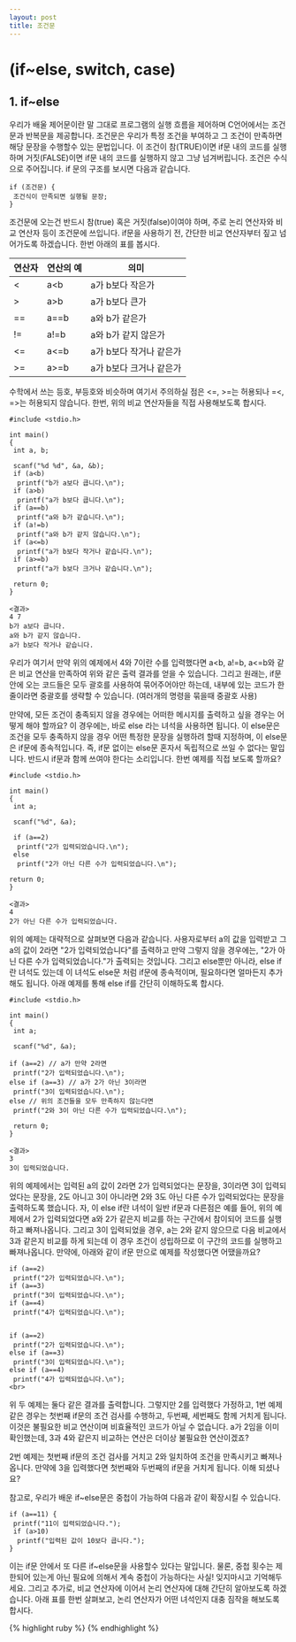 ```yaml
---
layout: post
title: 조건문
---
```


# (if~else, switch, case)


## 1. if~else

우리가 배울 제어문이란 말 그대로 프로그램의 실행 흐름을 제어하며 C언어에서는 조건문과 반복문을 제공합니다. 조건문은 우리가 특정 조건을 부여하고 그 조건이 만족하면 해당 문장을 수행할수 있는 문법입니다. 이 조건이 참(TRUE)이면 if문 내의 코드를 실행하며 거짓(FALSE)이면 if문 내의 코드를 실행하지 않고 그냥 넘겨버립니다. 조건은 수식으로 주어집니다. if 문의 구조를 보시면 다음과 같습니다.

```
if (조건문) {
 조건식이 만족되면 실행될 문장;
}
```

조건문에 오는건 반드시 참(true) 혹은 거짓(false)이여야 하며, 주로 논리 연산자와 비교 연산자 등이 조건문에 쓰입니다. if문을 사용하기 전, 간단한 비교 연산자부터 짚고 넘어가도록 하겠습니다. 한번 아래의 표를 봅시다.

<table>
<thead>
<tr>
<th>연산자</th>
<th>연산의 예</th>
<th>의미</th>
</tr>
</thead>
<tbody>
<tr>
<td>&lt;</td>
<td>a&lt;b</td>
<td>a가 b보다 작은가</td>
</tr>
<tr>
<td>&gt;</td>
<td>a&gt;b</td>
<td>a가 b보다 큰가</td>
</tr>
<tr>
<td>==</td>
<td>a==b</td>
<td>a와 b가 같은가</td>
</tr>
<tr>
<td>!=</td>
<td>a!=b</td>
<td>a와 b가 같지 않은가</td>
</tr>
<tr>
<td>&lt;=</td>
<td>a&lt;=b</td>
<td>a가 b보다 작거나 같은가</td>
</tr>
<tr>
<td>&gt;=</td>
<td>a&gt;=b</td>
<td>a가 b보다 크거나 같은가</td>
</tr>
</tbody>
</table>


수학에서 쓰는 등호, 부등호와 비슷하며 여기서 주의하실 점은 <=, >=는 허용되나 =<, =>는 허용되지 않습니다. 한번, 위의 비교 연산자들을 직접 사용해보도록 합시다.

```
#include <stdio.h>
 
int main()
{
 int a, b;
 
 scanf("%d %d", &a, &b);
 if (a<b)
  printf("b가 a보다 큽니다.\n");
 if (a>b)
  printf("a가 b보다 큽니다.\n"); 
 if (a==b)
  printf("a와 b가 같습니다.\n");
 if (a!=b)
  printf("a와 b가 같지 않습니다.\n");
 if (a<=b)
  printf("a가 b보다 작거나 같습니다.\n");
 if (a>=b)
  printf("a가 b보다 크거나 같습니다.\n");
 
 return 0;
}
```
```
<결과>
4 7
b가 a보다 큽니다.
a와 b가 같지 않습니다.
a가 b보다 작거나 같습니다.
```

우리가 여기서 만약 위의 예제에서 4와 7이란 수를 입력했다면 a<b, a!=b, a<=b와 같은 비교 연산을 만족하여 위와 같은 출력 결과를 얻을 수 있습니다. 그리고 원래는, if문 안에 오는 코드들은 모두 괄호를 사용하여 묶어주어야만 하는데, 내부에 있는 코드가 한줄이라면 중괄호를 생략할 수 있습니다. (여러개의 명령을 묶을때 중괄호 사용)





만약에, 모든 조건이 충족되지 않을 경우에는 어떠한 메시지를 출력하고 싶을 경우는 어떻게 해야 할까요? 이 경우에는, 바로 else 라는 녀석을 사용하면 됩니다. 이 else문은 조건을 모두 충족하지 않을 경우 어떤 특정한 문장을 실행하려 할때 지정하며, 이 else문은 if문에 종속적입니다. 즉, if문 없이는 else문 혼자서 독립적으로 쓰일 수 없다는 말입니다. 반드시 if문과 함께 쓰여야 한다는 소리입니다. 한번 예제를 직접 보도록 할까요?



```
#include <stdio.h>
 
int main()
{
 int a;
 
 scanf("%d", &a);
 
 if (a==2)
  printf("2가 입력되었습니다.\n");
 else
  printf("2가 아닌 다른 수가 입력되었습니다.\n");
  
return 0;
}
```

```
<결과>
4
2가 아닌 다른 수가 입력되었습니다.
```


위의 예제는 대략적으로 살펴보면 다음과 같습니다. 사용자로부터 a의 값을 입력받고 그 a의 값이 2라면 "2가 입력되었습니다"를 출력하고 만약 그렇지 않을 경우에는, "2가 아닌 다른 수가 입력되었습니다."가 출력되는 것입니다. 그리고 else뿐만 아니라, else if란 녀석도 있는데 이 녀석도 else문 처럼 if문에 종속적이며, 필요하다면 얼마든지 추가해도 됩니다. 아래 예제를 통해 else if를 간단히 이해하도록 합시다.


```
#include <stdio.h>
 
int main()
{
 int a;
 
 scanf("%d", &a);
 
if (a==2) // a가 만약 2라면
 printf("2가 입력되었습니다.\n");
else if (a==3) // a가 2가 아닌 3이라면
 printf("3이 입력되었습니다.\n");
else // 위의 조건들을 모두 만족하지 않는다면
 printf("2와 3이 아닌 다른 수가 입력되었습니다.\n");
 
 return 0;
}
```

```
<결과>
3
3이 입력되었습니다.
```

위의 예제에서는 입력된 a의 값이 2라면 2가 입력되었다는 문장을, 3이라면 3이 입력되었다는 문장을, 2도 아니고 3이 아니라면 2와 3도 아닌 다른 수가 입력되었다는 문장을 출력하도록 했습니다. 자, 이 else if란 녀석이 일반 if문과 다른점은 예를 들어, 위의 예제에서 2가 입력되었다면 a와 2가 같은지 비교를 하는 구간에서 참이되어 코드를 실행하고 빠져나옵니다. 그리고 3이 입력되었을 경우, a는 2와 같지 않으므로 다음 비교에서 3과 같은지 비교를 하게 되는데 이 경우 조건이 성립하므로 이 구간의 코드를 실행하고 빠져나옵니다. 만약에, 아래와 같이 if문 만으로 예제를 작성했다면 어땠을까요?


```
if (a==2)
 printf("2가 입력되었습니다.\n");
if (a==3)
 printf("3이 입력되었습니다.\n");
if (a==4)
 printf("4가 입력되었습니다.\n");
 
 
if (a==2)
 printf("2가 입력되었습니다.\n");
else if (a==3)
 printf("3이 입력되었습니다.\n");
else if (a==4)
 printf("4가 입력되었습니다.\n");
<br>
```

위 두 예제는 둘다 같은 결과를 출력합니다. 그렇지만 2를 입력했다 가정하고, 1번 예제 같은 경우는 첫번째 if문의 조건 검사를 수행하고, 두번째, 세번째도 함께 거치게 됩니다. 이것은 불필요한 비교 연산이며 비효율적인 코드가 아닐 수 없습니다. a가 2임을 이미 확인했는데, 3과 4와 같은지 비교하는 연산은 더이상 불필요한 연산이겠죠? 

2번 예제는 첫번째 if문의 조건 검사를 거치고 2와 일치하여 조건을 만족시키고 빠져나옵니다. 만약에 3을 입력했다면 첫번째와 두번째의 if문을 거치게 됩니다. 이해 되셨나요?

참고로, 우리가 배운 if~else문은 중첩이 가능하여 다음과 같이 확장시킬 수 있습니다.


```
if (a==11) {
 printf("11이 입력되었습니다.");
 if (a>10)
  printf("입력된 값이 10보다 큽니다.");
}
```


이는 if문 안에서 또 다른 if~else문을 사용할수 있다는 말입니다. 물론, 중첩 횟수는 제한되어 있는게 아닌 필요에 의해서 계속 중첩이 가능하다는 사실! 잊지마시고 기억해두세요. 그리고 추가로, 비교 연산자에 이어서 논리 연산자에 대해 간단히 알아보도록 하겠습니다. 아래 표를 한번 살펴보고, 논리 연산자가 어떤 녀석인지 대충 짐작을 해보도록 합시다.







{% highlight ruby %}
{% endhighlight %}
